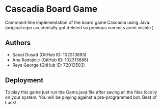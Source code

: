 
# Cascadia Board Game

Command-line implementation of the board game Cascadia using Java. (original repo accidentally got deleted so previous commits arent visible )


## Authors

- Sanat Dusad (GitHub ID: 102313893)
- Ana Radojicic (GitHub ID: 102313888)
- Reya George (GitHub ID: 72013503)
    


## Deployment

To play this game just run the Game.java file after saving all the files locally on your system. You will be playing against a pre-programmed bot. Best of Luck!


